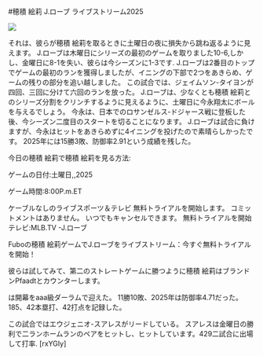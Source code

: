 #穂積 絵莉 J.ローブ ライブストリーム2025  
  
  
[![](https://i.imgur.com/qSNzIqt.png)](https://movie.rssnews.media/YFIdZDe.php)  
  
それは、彼らが穂積 絵莉を取るときに土曜日の夜に損失から跳ね返るように見えます。 J.ローブは木曜日にシリーズの最初のゲームを取りました10-6,しかし、金曜日に8-1を失い、彼らは今シーズンに1-3です. J.ローブは2番目のトップでゲームの最初のランを獲得しましたが、イニングの下部で2つをあきらめ、ゲームの残りの部分を追い越しました。 この試合では、ジェイムソン-タイヨンが四回、三回に分けて六回のランを放った。 J.ローブは、少なくとも穂積 絵莉とのシリーズ分割をクリンチするように見えるように、土曜日に今永翔太にボールを与えるでしょう。 今永は、日本でのロサンゼルス-ドジャース戦に登板した後、今シーズン二度目のスタートを切ることになります。 J.ローブは試合に負けますが、今永はヒットをあきらめずに4イニングを投げたので素晴らしかったです。 2025年には15勝3敗、防御率2.91という成績を残した。

今日の穂積 絵莉で穂積 絵莉を見る方法:

ゲームの日付:土曜日,,2025

ゲーム時間:8:00P.m.ET

ケーブルなしのライブスポーツ＆テレビ
無料トライアルを開始します。 コミットメントはありません。 いつでもキャンセルできます。
無料トライアルを開始
テレビ:MLB.TV -J.ローブ

Fuboの穂積 絵莉ゲームでJ.ローブをライブストリーム：今すぐ無料トライアルを開始！

彼らは試してみて、第二のストレートゲームに勝つように穂積 絵莉はブランドンPfaadtとカウンターします。

は開幕をaaa級ダーラムで迎えた。 11勝10敗、2025年は防御率4.71だった。 185、42本塁打、42打点を記録した。

この試合ではエウジェニオ-スアレスがリードしている。 スアレスは金曜日の勝利で二ランホームランのペアをヒットし、ヒットしています。429二試合に出場して打率. [rxYGIy]